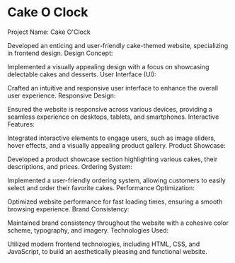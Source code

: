 

# Cake O Clock

Project Name: Cake O'Clock

Developed an enticing and user-friendly cake-themed website, specializing in frontend design.
Design Concept:

Implemented a visually appealing design with a focus on showcasing delectable cakes and desserts.
User Interface (UI):

Crafted an intuitive and responsive user interface to enhance the overall user experience.
Responsive Design:

Ensured the website is responsive across various devices, providing a seamless experience on desktops, tablets, and smartphones.
Interactive Features:

Integrated interactive elements to engage users, such as image sliders, hover effects, and a visually appealing product gallery.
Product Showcase:

Developed a product showcase section highlighting various cakes, their descriptions, and prices.
Ordering System:

Implemented a user-friendly ordering system, allowing customers to easily select and order their favorite cakes.
Performance Optimization:

Optimized website performance for fast loading times, ensuring a smooth browsing experience.
Brand Consistency:

Maintained brand consistency throughout the website with a cohesive color scheme, typography, and imagery.
Technologies Used:

Utilized modern frontend technologies, including HTML, CSS, and JavaScript, to build an aesthetically pleasing and functional website.
